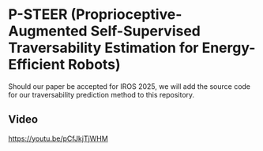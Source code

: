 # P-STEER (**P**roprioceptive-Augmented **S**elf-Supervised **T**raversability **E**stimation for **E**nergy-Efficient **R**obots)

Should our paper be accepted for IROS 2025, we will add the source code for our traversability prediction method to this repository.

## Video

https://youtu.be/pCfJkjTjWHM
